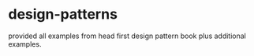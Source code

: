 # design-patterns
provided all examples from head first design pattern book plus additional examples.
